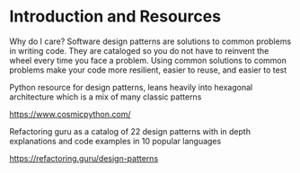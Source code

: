 # Introduction and Resources

Why do I care?
Software design patterns are solutions to common problems in writing code.  They are cataloged so you do not have to reinvent the wheel every time you face a problem.  Using common solutions to common problems make your code more resilient, easier to reuse, and easier to test

Python resource for design patterns, leans heavily into hexagonal architecture which is a mix of many classic patterns

https://www.cosmicpython.com/

Refactoring guru as a catalog of 22 design patterns with in depth explanations and code examples in 10 popular languages

https://refactoring.guru/design-patterns
